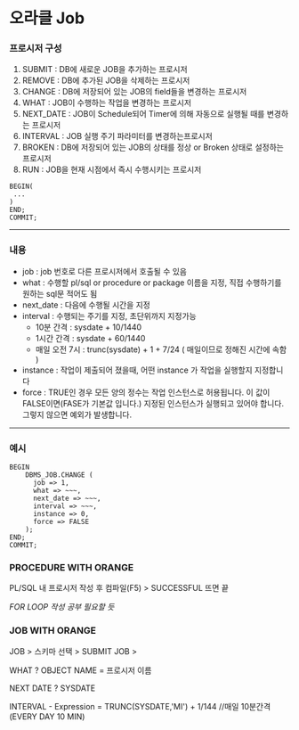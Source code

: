 # 오라클 Job

### 프로시저 구성

1. SUBMIT : DB에 새로운 JOB을 추가하는 프로시저
2. REMOVE : DB에 추가된 JOB을 삭제하는 프로시저 
3. CHANGE : DB에 저장되어 있는 JOB의 field들을 변경하는 프로시저
4. WHAT : JOB이 수행하는 작업을 변경하는 프로시저
5. NEXT_DATE : JOB이 Schedule되어 Timer에 의해 자동으로 실행될 때를 변경하는 프로시저
6. INTERVAL : JOB 실행 주기 파라미터를 변경하는프로시저
7. BROKEN  : DB에 저장되어 있는 JOB의 상태를 정상 or Broken 상태로 설정하는 프로시저
8. RUN : JOB을 현재 시점에서 즉시 수행시키는 프로시저

```
BEGIN(
 ...
)	
END;
COMMIT;
```





***

### 내용

* job : job 번호로 다른 프로시저에서 호출될 수 있음
* what : 수행할 pl/sql or procedure or package 이름을 지정, 직접 수행하기를 원하는 sql문 적어도 됨
* next_date : 다음에 수행될 시간을 지정
* interval : 수행되는 주기를 지정, 초단위까지 지정가능
  * 10분 간격 : sysdate + 10/1440
  * 1시간 간격 : sysdate + 60/1440
  * 매일 오전 7시 : trunc(sysdate) + 1 + 7/24 ( 매일이므로 정해진 시간에 속함 )
* instance : 작업이 제출되어 졌을때, 어떤 instance 가 작업을 실행할지 지정합니다
* force : TRUE인 경우 모든 양의 정수는 작업 인스턴스로 허용됩니다. 이 값이 FALSE이면(FASE가 기본값 입니다.) 지정된 인스턴스가 실행되고 있어야 합니다. 그렇지 않으면 예외가 발생합니다.



***

### 예시

```
BEGIN
	DBMS_JOB.CHANGE (
	  job => 1,
	  what => ~~~,
	  next_date => ~~~,
	  interval => ~~~,
	  instance => 0,
	  force => FALSE
	);
END;
COMMIT;
```





### PROCEDURE WITH ORANGE

PL/SQL 내 프로시저 작성 후 컴파일(F5) > SUCCESSFUL 뜨면 끝

*FOR LOOP 작성 공부 필요할 듯*



### JOB WITH ORANGE

JOB > 스키마 선택 > SUBMIT JOB >

WHAT ? OBJECT NAME = 프로시저 이름

NEXT DATE ? SYSDATE

INTERVAL - Expression = TRUNC(SYSDATE,'MI') + 1/144  //매일 10분간격 (EVERY DAY 10 MIN)
